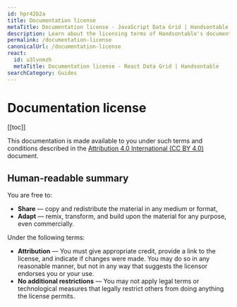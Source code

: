 ```yaml
---
id: hpr42b2a
title: Documentation license
metaTitle: Documentation license - JavaScript Data Grid | Handsontable
description: Learn about the licensing terms of Handsontable's documentation.
permalink: /documentation-license
canonicalUrl: /documentation-license
react:
  id: u3lvnmzh
  metaTitle: Documentation license - React Data Grid | Handsontable
searchCategory: Guides
---
```


# Documentation license

[[toc]]

This documentation is made available to you under such terms and conditions described in the [Attribution 4.0 International (CC BY 4.0)](https://creativecommons.org/licenses/by/4.0) document.

## Human-readable summary

You are free to:

- **Share** — copy and redistribute the material in any medium or format,
- **Adapt** — remix, transform, and build upon the material for any purpose, even commercially.

Under the following terms:

- **Attribution** — You must give appropriate credit, provide a link to the license, and indicate if changes were made. You may do so in any reasonable manner, but not in any way that suggests the licensor endorses you or your use.
- **No additional restrictions** — You may not apply legal terms or technological measures that legally restrict others from doing anything the license permits.
